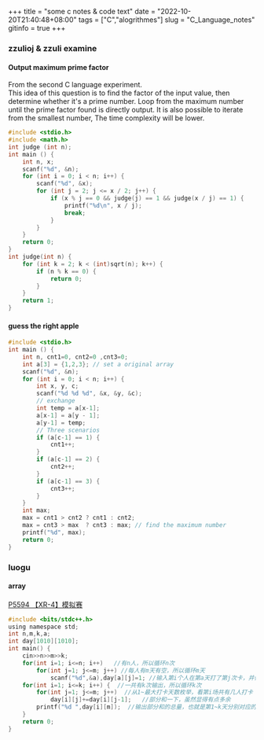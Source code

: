 +++
 title = "some c notes & code text" 
 date = "2022-10-20T21:40:48+08:00" 
 tags = ["C","alogrithmes"] 
 slug = "C_Language_notes"
 gitinfo = true
+++



### zzulioj & zzuli examine
#### Output maximum prime factor
From the second C language experiment.      
This idea of this question is to find the factor of the input value, then determine whether it's a prime number. Loop from the maximum number until the prime factor found is directly output.
It is also possible to iterate from the smallest number, The time complexity will be lower.
``` c
#include <stdio.h>
#include <math.h>
int judge (int n);
int main () {
    int n, x;
    scanf("%d", &n);
    for (int i = 0; i < n; i++) {
        scanf("%d", &x);
        for (int j = 2; j <= x / 2; j++) {
            if (x % j == 0 && judge(j) == 1 && judge(x / j) == 1) {
                printf("%d\n", x / j);
                break;
            }
        }
    }
    return 0;
}
int judge(int n) {
    for (int k = 2; k < (int)sqrt(n); k++) {
        if (n % k == 0) {
            return 0;
        }
    }
    return 1;
}
```
      
#### guess the right apple
``` c
#include <stdio.h>
int main () {
    int n, cnt1=0, cnt2=0 ,cnt3=0;
    int a[3] = {1,2,3}; // set a original array
    scanf("%d", &n);
    for (int i = 0; i < n; i++) {
        int x, y, c;
        scanf("%d %d %d", &x, &y, &c);
        // exchange
        int temp = a[x-1];
        a[x-1] = a[y - 1];
        a[y-1] = temp;
        // Three scenarios 
        if (a[c-1] == 1) {
            cnt1++;
        } 
        if (a[c-1] == 2) {
            cnt2++;
        }
        if (a[c-1] == 3) {
            cnt3++;
        }    
    }
    int max;
    max = cnt1 > cnt2 ? cnt1 : cnt2;
    max = cnt3 > max  ? cnt3 : max; // find the maximum number   
    printf("%d", max);
    return 0;
}    
```






### luogu
#### array
[P5594 【XR-4】模拟赛](https://www.luogu.com.cn/problem/P5594)


``` c
#include <bits/stdc++.h>
using namespace std; 
int n,m,k,a;  
int day[1010][1010]; 
int main() {   
    cin>>n>>m>>k;    
    for(int i=1; i<=n; i++)   //有n人，所以循环n次
        for(int j=1; j<=m; j++) //每人有m天有空，所以循环m天
            scanf("%d",&a),day[a][j]=1; //输入第i个人在第a天打了第j次卡，并做标记
    for(int i=1; i<=k; i++) {  //一共有k次输出，所以循环k次
        for(int j=1; j<=m; j++)  //从1~最大打卡天数枚举，看第i场共有几人打卡
            day[i][j]+=day[i][j-1];   //部分和一下，虽然显得有点多余
        printf("%d ",day[i][m]);  //输出部分和的总量，也就是第1~k天分别对应的模拟赛场次
    }
    return 0; 
} 
```
